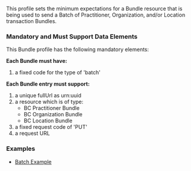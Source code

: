 
This profile sets the minimum expectations for a Bundle resource that is being used to send a Batch of Practitioner, Organization, and/or Location transaction Bundles.  


### Mandatory and Must Support Data Elements

This Bundle profile has the following mandatory elements:

**Each Bundle must have:**

1. a fixed code for the type of 'batch'

**Each Bundle entry must support:**

1.  a unique fullUrl as urn:uuid
2.  a resource which is of type: 
	*  BC Practitioner Bundle
	*  BC Organization Bundle
	*  BC Location Bundle
3.  a fixed request code of 'PUT'
4.  a request URL


### Examples

- [Batch Example](Bundle-Example-Batch-Bundle.html)
